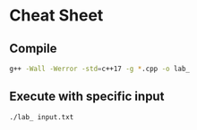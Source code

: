 # Cheat Sheet

## Compile
```sh
g++ -Wall -Werror -std=c++17 -g *.cpp -o lab_
```

## Execute with specific input
```sh
./lab_ input.txt
```
